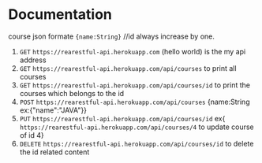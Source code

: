 # Documentation
course json formate `{name:String}` //id always increase by one.<br>
1) `GET` `https://rearestful-api.herokuapp.com`  (hello world) is the my api address<br>
2) `GET` `https://rearestful-api.herokuapp.com/api/courses` to print all courses<br>
3) `GET` `https://rearestful-api.herokuapp.com/api/courses/id` to print the courses which belongs to the id<br>
4) `POST` `https://rearestful-api.herokuapp.com/api/courses`   {name:String ex:{"name":"JAVA"}}<br>
5) `PUT`  `https://rearestful-api.herokuapp.com/api/courses/id`  ex{ `https://rearestful-api.herokuapp.com/api/courses/4` to update course    of id 4}<br>
6) `DELETE`  `https://rearestful-api.herokuapp.com/api/courses/id` to delete the id related content
